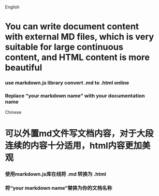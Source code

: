 English
# You can write document content with external MD files, which is very suitable for large continuous content, and HTML content is more beautiful

### use markdown.js library  convert .md to .html online
### Replace "your markdown name" with your documentation name

Chinese
# 可以外置md文件写文档内容，对于大段连续的内容十分适用，html内容更加美观
### 使用markdown.js库在线将 .md 转换为 .html
### 将“your markdown name”替换为你的文档名称
